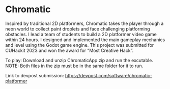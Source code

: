 # Chromatic
Inspired by traditional 2D platformers, Chromatic takes the player through a neon world to
collect paint droplets and face challenging platforming obstacles.
I lead a team of students to build a 2D platformer video game within 24 hours. I designed and implemented the main gameplay mechanics and level using the Godot game engine. This project was submitted for CUHackit 2023 and won the award for “Most Creative Hack”.

To play: Download and unzip ChromaticApp.zip and run the excutable. NOTE: Both files in the zip must be in the same folder for it to run.

Link to devpost submission: https://devpost.com/software/chromatic-platformer
